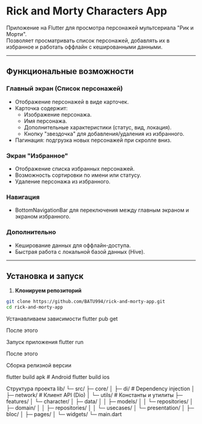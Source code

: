 # Rick and Morty Characters App

Приложение на Flutter для просмотра персонажей мультсериала "Рик и Морти".  
Позволяет просматривать список персонажей, добавлять их в избранное и работать оффлайн с кешированными данными.

---

## Функциональные возможности

### Главный экран (Список персонажей)

- Отображение персонажей в виде карточек.
- Карточка содержит:
  - Изображение персонажа.
  - Имя персонажа.
  - Дополнительные характеристики (статус, вид, локация).
  - Кнопку "звездочка" для добавления/удаления из избранного.
- Пагинация: подгрузка новых персонажей при скролле вниз.

### Экран "Избранное"

- Отображение списка избранных персонажей.
- Возможность сортировки по имени или статусу.
- Удаление персонажа из избранного.

### Навигация

- BottomNavigationBar для переключения между главным экраном и экраном избранного.

### Дополнительно

- Кеширование данных для оффлайн-доступа.
- Быстрая работа с локальной базой данных (Hive).

---

## Установка и запуск

1. **Клонируем репозиторий**

```bash
git clone https://github.com/BATU994/rick-and-morty-app.git
cd rick-and-morty-app
```

Устанавливаем зависимости
flutter pub get

После этого

Запуск приложения
flutter run

После этого

Сборка релизной версии

flutter build apk # Android
flutter build ios


Структура проекта
lib/
└─ src/
├─ core/
│ ├─ di/ # Dependency injection
│ ├─ network/ # Клиент API (Dio)
│ └─ utils/ # Константы и утилиты
├─ features/
│ └─ character/
│ ├─ data/
│ │ ├─ models/
│ │ └─ repositories/
│ ├─ domain/
│ │ ├─ repositories/
│ │ └─ usecases/
│ └─ presentation/
│ ├─ bloc/
│ ├─ pages/
│ └─ widgets/
└─ main.dart

